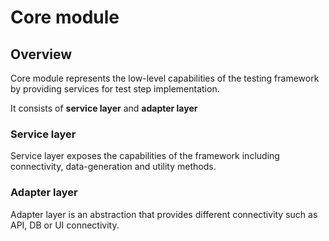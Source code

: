 <h1>Core module</h1>
<h2>Overview</h2>
<p>Core module represents the low-level capabilities of the testing framework by providing services for test step implementation.</p>
<p>It consists of <b>service layer</b> and <b>adapter layer</b></p>

<h3>Service layer</h3>
<p>Service layer exposes the capabilities of the framework including connectivity, data-generation and utility methods.</p>

<h3>Adapter layer</h3>
<p>Adapter layer is an abstraction that provides different connectivity such as API, DB or UI connectivity.</p>